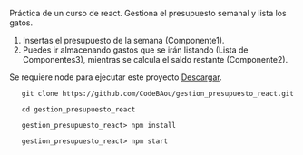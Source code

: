 Práctica de un curso de react. Gestiona el presupuesto semanal y lista los gatos.

  1. Insertas el presupuesto de la semana (Componente1).
  2. Puedes ir almacenando gastos que se irán listando (Lista de Componentes3), mientras se calcula el saldo restante (Componente2).
  
Se requiere node para ejecutar este proyecto [Descargar](https://nodejs.org/es/).

```
   git clone https://github.com/CodeBAou/gestion_presupuesto_react.git
   
   cd gestion_presupuesto_react
   
   gestion_presupuesto_react> npm install
   
   gestion_presupuesto_react> npm start
   
```


